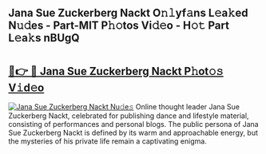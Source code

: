 ## Jana Sue Zuckerberg Nackt O𝚗𝚕yf𝚊ns L𝚎a𝚔ed N𝚞𝚍es - Part-MIT P𝚑𝚘tos Vi𝚍𝚎o - H𝚘𝚝 Part L𝚎a𝚔s nBUgQ

# <h2><a href="http://kf3m7x.oniu.top/?m=Jana+Sue+Zuckerberg+Nackt">🔗👉 🔴 Jana Sue Zuckerberg Nackt P𝚑ot𝚘𝚜 V𝚒d𝚎o</a></h2>

[![Jana Sue Zuckerberg Nackt Nu𝚍e𝚜](https://i.imgur.com/0qMVB7G.gif)](http://kf3m7x.oniu.top/?m=Jana+Sue+Zuckerberg+Nackt)
Online thought leader Jana Sue Zuckerberg Nackt, celebrated for publishing dance and lifestyle material, consisting of performances and personal blogs. The public persona of Jana Sue Zuckerberg Nackt is defined by its warm and approachable energy, but the mysteries of his private life remain a captivating enigma.  
